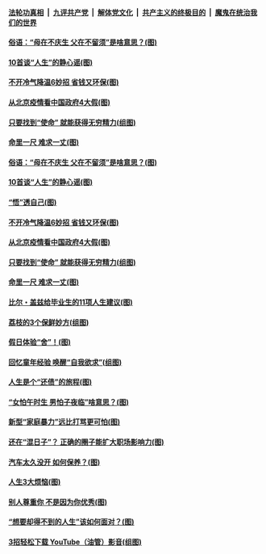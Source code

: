 ####  [法轮功真相](../../../../basic/blob/master/README.md?t=06231802) &nbsp;|&nbsp; [九评共产党](../../../../9ping.md/blob/master/README.md?t=06231802) &nbsp;|&nbsp; [解体党文化](../../../../jtdwh.md/blob/master/README.md?t=06231802)  &nbsp;|&nbsp; [共产主义的终极目的](../../../../gczydzjmd.md/blob/master/README.md?t=06231802) &nbsp;|&nbsp; [魔鬼在统治我们的世界](../../../../mgztzwmdsj.md/blob/master/README.md?t=06231802) 

#### [俗语：“母在不庆生 父在不留须”是啥意思？(图)](../pages/p8/937234.md?t=06231802) 

#### [10首谈“人生”的静心谣(图)](../pages/p8/936965.md?t=06231802) 

#### [不开冷气降温6妙招 省钱又环保(图)](../pages/p8/937329.md?t=06231802) 

#### [从北京疫情看中国政府4大假(图)](../pages/p8/937196.md?t=06231802) 

#### [只要找到“使命” 就能获得无穷精力(组图)](../pages/p8/937159.md?t=06231802) 

#### [命里一尺 难求一丈(图)](../pages/p8/936782.md?t=06231802) 

#### [俗语：“母在不庆生 父在不留须”是啥意思？(图)](../pages/p8/937234.md?t=06231802) 

#### [10首谈“人生”的静心谣(图)](../pages/p8/936965.md?t=06231802) 

#### [“悟”透自己(图)](../pages/p8/936972.md?t=06231802) 

#### [不开冷气降温6妙招 省钱又环保(图)](../pages/p8/937329.md?t=06231802) 

#### [从北京疫情看中国政府4大假(图)](../pages/p8/937196.md?t=06231802) 

#### [只要找到“使命” 就能获得无穷精力(组图)](../pages/p8/937159.md?t=06231802) 

#### [命里一尺 难求一丈(图)](../pages/p8/936782.md?t=06231802) 

#### [比尔・盖兹给毕业生的11项人生建议(图)](../pages/p8/936231.md?t=06231802) 

#### [荔枝的3个保鲜妙方(组图)](../pages/p8/936950.md?t=06231802) 

#### [假日体验“舍”！(图)](../pages/p8/937183.md?t=06231802) 

#### [回忆童年经验 唤醒“自我欲求”(组图)](../pages/p8/937082.md?t=06231802) 

#### [人生是个“还债”的旅程(图)](../pages/p8/936768.md?t=06231802) 

#### [“女怕午时生 男怕子夜临”啥意思？(图)](../pages/p8/937081.md?t=06231802) 

#### [新型“家庭暴力”远比打骂更可怕(图)](../pages/p8/936230.md?t=06231802) 

#### [还在“混日子”？ 正确的圈子能扩大职场影响力(图)](../pages/p8/937049.md?t=06231802) 

#### [汽车太久没开 如何保养？(图)](../pages/p8/937035.md?t=06231802) 

#### [人生3大烦恼(图)](../pages/p8/936959.md?t=06231802) 

#### [别人尊重你 不是因为你优秀(图)](../pages/p8/936253.md?t=06231802) 

#### [“想要却得不到的人生”该如何面对？(图)](../pages/p8/936933.md?t=06231802) 

#### [3招轻松下载 YouTube（油管）影音(组图)](../pages/p8/936922.md?t=06231802) 


